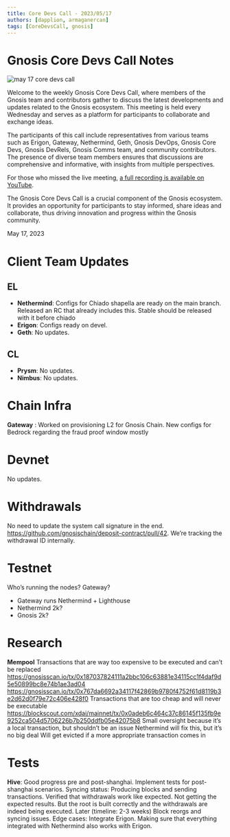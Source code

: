 ```yaml
---
title: Core Devs Call - 2023/05/17
authors: [dapplion, armaganercan]
tags: [CoreDevsCall, gnosis]
---
```


# Gnosis Core Devs Call Notes

![may 17 core devs call](https://github.com/gnosischain/documentation-1/assets/75987728/2a8654a5-ef6b-4c8b-80b4-ac407c260991)

Welcome to the weekly Gnosis Core Devs Call, where members of the Gnosis team and contributors gather to discuss the latest developments and updates related to the Gnosis ecosystem. This meeting is held every Wednesday and serves as a platform for participants to collaborate and exchange ideas.

The participants of this call include representatives from various teams such as Erigon, Gateway, Nethermind, Geth, Gnosis DevOps, Gnosis Core Devs, Gnosis DevRels, Gnosis Comms team, and community contributors. The presence of diverse team members ensures that discussions are comprehensive and informative, with insights from multiple perspectives.

For those who missed the live meeting, [a full recording is available on YouTube](https://www.youtube.com/watch?v=Sz2YXykvRzk).

The Gnosis Core Devs Call is a crucial component of the Gnosis ecosystem. It provides an opportunity for participants to stay informed, share ideas and collaborate, thus driving innovation and progress within the Gnosis community.

May 17, 2023

# Client Team Updates

## EL

- **Nethermind**: Configs for Chiado shapella are ready on the main branch. Released an RC that already includes this. Stable should be released with it before chiado
- **Erigon**: Configs ready on devel.
- **Geth**: No updates.

## CL

- **Prysm**: No updates.
- **Nimbus**: No updates.

# Chain Infra

**Gateway** : Worked on provisioning L2 for Gnosis Chain. New configs for Bedrock regarding the fraud proof window mostly

# Devnet

No updates.

# Withdrawals

No need to update the system call signature in the end. https://github.com/gnosischain/deposit-contract/pull/42. We’re tracking the withdrawal ID internally.

# Testnet

Who’s running the nodes? Gateway?

- Gateway runs Nethermind + Lighthouse
- Nethermind 2k?
- Gnosis 2k?

# Research

**Mempool** Transactions that are way too expensive to be executed and can’t be replaced
https://gnosisscan.io/tx/0x187037824111a2bbc106c63881e34115cc1f4daf9d5e50899bc8e74b1ae3ad04
https://gnosisscan.io/tx/0x767da6692a34117f42869b9780f4752f61d8119b3e2d62d0f79e72c406e428f0
Transactions that are too cheap and will never be executable
https://blockscout.com/xdai/mainnet/tx/0x0adeb6c464c37c86145f135fb9e9252ca504d5706226b7b250ddfb05e42075b8
Small oversight because it’s a local transaction, but shouldn’t be an issue
Nethermind will fix this, but it’s no big deal
Will get evicted if a more appropriate transaction comes in

# Tests

**Hive**: Good progress pre and post-shanghai. Implement tests for post-shanghai scenarios.
Syncing status: Producing blocks and sending transactions. Verified that withdrawals work like expected. Not getting the expected results. But the root is built correctly and the withdrawals are indeed being executed. Later (timeline: 2-3 weeks)
Block reorgs and syncing issues. Edge cases: Integrate Erigon. Making sure that everything integrated with Nethermind also works with Erigon.
